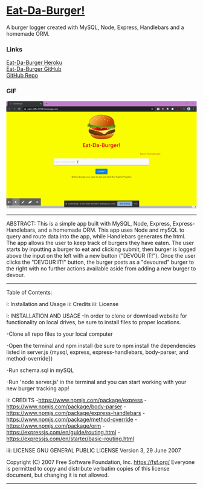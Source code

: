 # [Eat-Da-Burger!](https://asuleigh.github.io/EatDaBurger)
A burger logger created with MySQL, Node, Express, Handlebars and a homemade ORM.

### Links
[Eat-Da-Burger Heroku](https://calm-cliffs-22702.herokuapp.com/)
<br>
[Eat-Da-Burger GitHub](https://asuleigh.github.io/EatDaBurger/)
<br>
[GitHub Repo](https://github.com/asuleigh/EatDaBurger)

### GIF
![Gif](burgerGIF.gif)

<hr>

ABSTRACT: This is a simple app built with MySQL, Node, Express, Express-Handlebars, and a homemade ORM. This app uses Node and mySQL to query and route data into the app, while Handlebars generates the html. The app allows the user to keep track of burgers they have eaten. The user starts by inputting a burger to eat and clicking submit, then burger is logged above the input on the left with a new button ("DEVOUR IT!"). Once the user clicks the "DEVOUR IT!" button, the burger posts as a "devoured" burger to the right with no further actions available aside from adding a new burger to devour.
<hr>

Table of Contents:

i: Installation and Usage ii: Credits iii: License

i: INSTALLATION AND USAGE
-In order to clone or download website for functionality on local drives, be sure to install files to proper locations.

-Clone all repo files to your local computer

-Open the terminal and npm install (be sure to npm install the dependencies listed in server.js {mysql, express, express-handlebars, body-parser, and method-override})

-Run schema.sql in mySQL

-Run 'node server.js' in the terminal and you can start working with your new burger tracking app!

ii: CREDITS -https://www.npmjs.com/package/express -https://www.npmjs.com/package/body-parser -https://www.npmjs.com/package/express-handlebars -https://www.npmjs.com/package/method-override -https://www.npmjs.com/package/orm -https://expressjs.com/en/guide/routing.html -https://expressjs.com/en/starter/basic-routing.html

iii: LICENSE GNU GENERAL PUBLIC LICENSE Version 3, 29 June 2007

Copyright (C) 2007 Free Software Foundation, Inc. https://fsf.org/ Everyone is permitted to copy and distribute verbatim copies of this license document, but changing it is not allowed.
<hr>